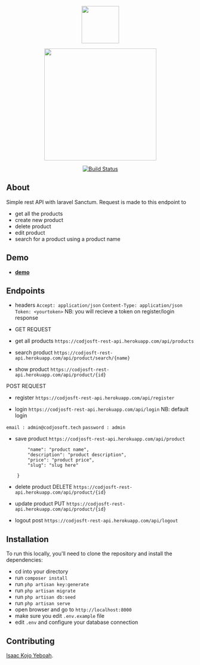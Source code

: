 <p align="center"> <a href="_blank">
<img src="http://www.codjosoft.tech/favicon_io/android-chrome-192x192.png" width="100"></a>
</p>

<p align="center"><a href="https://laravel.com" target="_blank"><img src="https://raw.githubusercontent.com/laravel/art/master/logo-lockup/5%20SVG/2%20CMYK/1%20Full%20Color/laravel-logolockup-cmyk-red.svg" width="300"></a></p>

<p align="center">
<a href="https://travis-ci.org/laravel/framework"><img src="https://travis-ci.org/laravel/framework.svg" alt="Build Status"></a>


## About 

Simple rest API with laravel Sanctum. Request is made to this endpoint to <br>

- get all the products
- create new product
- delete product
- edit product
- search for a product using a product name

## Demo

- **[demo](https://codjosft-rest-api.herokuapp.com/)**

## Endpoints
- headers
 ``` Accept: application/json ```
 ``` Content-Type: application/json ```
 ``` Token: <yourtoken> ```
NB: you will recieve a token on register/login response

- GET REQUEST

- get all products
  ```https://codjosft-rest-api.herokuapp.com/api/products```
- search product
  ```https://codjosft-rest-api.herokuapp.com/api/product/search/{name}```
- show product
  ```https://codjosft-rest-api.herokuapp.com/api/product/{id}```


POST REQUEST

- register
 ```https://codjosft-rest-api.herokuapp.com/api/register``` 

- login
 ```https://codjosft-rest-api.herokuapp.com/api/login``` 
NB: default login 

``` email : admin@codjosoft.tech ```
``` password : admin ```

- save product
 ```https://codjosft-rest-api.herokuapp.com/api/product```

```    request body {
        "name": "product name",
        "description": "product description",
        "price": "product price",
        "slug": "slug here"

    } 
  ``` 
  - delete product
  DELETE 
  ```https://codjosft-rest-api.herokuapp.com/api/product/{id}```

 - update product
  PUT
  ```https://codjosft-rest-api.herokuapp.com/api/product/{id}```

- logout
 post  ```https://codjosft-rest-api.herokuapp.com/api/logout```


## Installation

  To run this locally, you'll need to clone the repository and install the dependencies:

- cd into your directory
- run `composer install`
- run `php artisan key:generate`
- run `php artisan migrate`
- run `php artisan db:seed`
- run `php artisan serve`
- open browser and go to `http://localhost:8000`
- make sure you edit `.env.example` file
- edit `.env` and configure your database connection 

## Contributing

[Isaac Kojo Yeboah](https://github.com/kojoyeboah53i).

